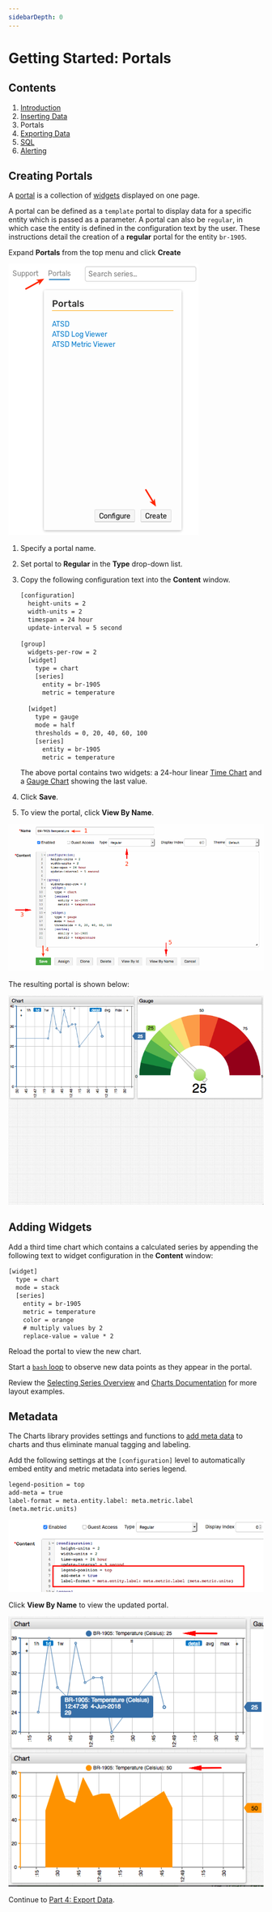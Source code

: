 ```yaml
---
sidebarDepth: 0
---
```


# Getting Started: Portals

## Contents

1. [Introduction](./getting-started.md)
1. [Inserting Data](./getting-started-insert.md)
1. Portals
1. [Exporting Data](./getting-started-export.md)
1. [SQL](./getting-started-sql.md)
1. [Alerting](./getting-started-alert.md)

## Creating Portals

A [portal](../portals/README.md) is a collection of [widgets](https://axibase.com/docs/charts/#widgets) displayed on one page.

A portal can be defined as a `template` portal to display data for a specific entity which is passed as a parameter. A portal can also be `regular`, in which case the entity is defined in the configuration text by the user. These instructions detail the creation of a **regular** portal for the entity `br-1905`.

Expand **Portals** from the top menu and click **Create**

![](./resources/getting-started-portal_1.png)

1. Specify a portal name.

2. Set portal to **Regular** in the **Type** drop-down list.

3. Copy the following configuration text into the **Content** window.

    ```ls
    [configuration]
      height-units = 2
      width-units = 2
      timespan = 24 hour
      update-interval = 5 second

    [group]
      widgets-per-row = 2
      [widget]
        type = chart
        [series]
          entity = br-1905
          metric = temperature

      [widget]
        type = gauge
        mode = half
        thresholds = 0, 20, 40, 60, 100
        [series]
          entity = br-1905
          metric = temperature
    ```

    The above portal contains two widgets: a 24-hour linear [Time Chart](https://axibase.com/docs/charts/widgets/time-chart/) and a [Gauge Chart](https://axibase.com/docs/charts/widgets/gauge-chart/) showing the last value.

4. Click **Save**.

5. To view the portal, click **View By Name**.

![](./resources/portal-edit.png)

The resulting portal is shown below:

![](./resources/portal-view.png)

## Adding Widgets

Add a third time chart which contains a calculated series by appending the following text to widget configuration in the **Content** window:

```ls
[widget]
  type = chart
  mode = stack
  [series]
    entity = br-1905
    metric = temperature
    color = orange
    # multiply values by 2
    replace-value = value * 2
```

Reload the portal to view the new chart.

Start a [`bash` loop](./getting-started-insert.md#sending-values-continuously) to observe new data points as they appear in the portal.

Review the [Selecting Series Overview](../portals/selecting-series.md) and [Charts Documentation](https://axibase.com/docs/charts/) for more layout examples.

## Metadata

The Charts library provides settings and functions to [add meta data](https://axibase.com/docs/charts/configuration/meta-data.html#meta-data) to charts and thus eliminate manual tagging and labeling.

Add the following settings at the `[configuration]` level to automatically embed entity and metric metadata into series legend.

```ls
legend-position = top
add-meta = true
label-format = meta.entity.label: meta.metric.label (meta.metric.units)
```

![](./resources/portal-meta-edit.png)

Click **View By Name** to view the updated portal.

![](./resources/portal-meta-view.png)

Continue to [Part 4: Export Data](getting-started-export.md).
